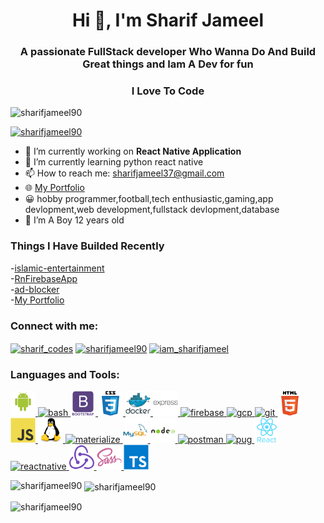 <h1 align="center">Hi 👋, I'm Sharif Jameel</h1>
<h3 align="center">A passionate FullStack developer Who Wanna Do And Build Great things and Iam A Dev for fun</h3>
<h3 align="center">I Love To Code</h3>

<p align="left"> <img src="https://komarev.com/ghpvc/?username=sharifjameel90&label=Profile%20views&color=0e75b6&style=flat" alt="sharifjameel90" /> </p>
<p align="left"> <a href="https://github.com/ryo-ma/github-profile-trophy"><img src="https://github-profile-trophy.vercel.app/?username=sharifjameel90" alt="sharifjameel90" /></a> </p>

- 🔭 I’m currently working on **React Native Application**
- 🌱 I’m currently learning python react native
- 📫 How to reach me: sharifjameel37@gmail.com
- 🌐 [My Portfolio](https://sharifjameel90.github.io)
- 😀 hobby programmer,football,tech enthusiastic,gaming,app devlopment,web development,fullstack devlopment,database
- 👦 I’m A Boy 12 years old

<h3 align="left">Things I Have Builded Recently</h3>

-[islamic-entertainment](https://github.com/sharifjameel90/islamic-entertainment)
<br />
-[RnFirebaseApp](https://github.com/sharifjameel90/RnFirebaseApp)
<br />
-[ad-blocker](https://github.com/sharifjameel90/ad-blocker)
<br />
-[My Portfolio](https://github.com/sharifjameel90/sharifjameel90.github.io)

<h3 align="left">Connect with me:</h3>
<p align="left">
<a href="https://codepen.io/sharif_codes" target="blank"><img align="center" src="https://raw.githubusercontent.com/rahuldkjain/github-profile-readme-generator/master/src/images/icons/Social/codepen.svg" alt="sharif_codes" height="30" width="40" /></a>
<a href="https://dev.to/sharifjameel90" target="blank"><img align="center" src="https://cdn.jsdelivr.net/npm/simple-icons@3.0.1/icons/dev-dot-to.svg" alt="sharifjameel90" height="30" width="40" /></a>
<a href="https://instagram.com/iam_sharifjameel" target="blank"><img align="center" src="https://raw.githubusercontent.com/rahuldkjain/github-profile-readme-generator/master/src/images/icons/Social/instagram.svg" alt="iam_sharifjameel" height="30" width="40" /></a>
</p>

<h3 align="left">Languages and Tools:</h3>
<p align="left"> <a href="https://developer.android.com" target="_blank"> <img src="https://raw.githubusercontent.com/devicons/devicon/master/icons/android/android-original-wordmark.svg" alt="android" width="40" height="40"/> </a> <a href="https://www.gnu.org/software/bash/" target="_blank"> <img src="https://www.vectorlogo.zone/logos/gnu_bash/gnu_bash-icon.svg" alt="bash" width="40" height="40"/> </a> <a href="https://getbootstrap.com" target="_blank"> <img src="https://raw.githubusercontent.com/devicons/devicon/master/icons/bootstrap/bootstrap-plain-wordmark.svg" alt="bootstrap" width="40" height="40"/> </a> <a href="https://www.w3schools.com/css/" target="_blank"> <img src="https://raw.githubusercontent.com/devicons/devicon/master/icons/css3/css3-original-wordmark.svg" alt="css3" width="40" height="40"/> </a> <a href="https://www.docker.com/" target="_blank"> <img src="https://raw.githubusercontent.com/devicons/devicon/master/icons/docker/docker-original-wordmark.svg" alt="docker" width="40" height="40"/> </a> <a href="https://expressjs.com" target="_blank"> <img src="https://raw.githubusercontent.com/devicons/devicon/master/icons/express/express-original-wordmark.svg" alt="express" width="40" height="40"/> </a> <a href="https://firebase.google.com/" target="_blank"> <img src="https://www.vectorlogo.zone/logos/firebase/firebase-icon.svg" alt="firebase" width="40" height="40"/> </a> <a href="https://cloud.google.com" target="_blank"> <img src="https://www.vectorlogo.zone/logos/google_cloud/google_cloud-icon.svg" alt="gcp" width="40" height="40"/> </a> <a href="https://git-scm.com/" target="_blank"> <img src="https://www.vectorlogo.zone/logos/git-scm/git-scm-icon.svg" alt="git" width="40" height="40"/> </a> <a href="https://www.w3.org/html/" target="_blank"> <img src="https://raw.githubusercontent.com/devicons/devicon/master/icons/html5/html5-original-wordmark.svg" alt="html5" width="40" height="40"/> </a> <a href="https://developer.mozilla.org/en-US/docs/Web/JavaScript" target="_blank"> <img src="https://raw.githubusercontent.com/devicons/devicon/master/icons/javascript/javascript-original.svg" alt="javascript" width="40" height="40"/> </a> <a href="https://www.linux.org/" target="_blank"> <img src="https://raw.githubusercontent.com/devicons/devicon/master/icons/linux/linux-original.svg" alt="linux" width="40" height="40"/> </a> <a href="https://materializecss.com/" target="_blank"> <img src="https://raw.githubusercontent.com/prplx/svg-logos/5585531d45d294869c4eaab4d7cf2e9c167710a9/svg/materialize.svg" alt="materialize" width="40" height="40"/> </a> <a href="https://www.mysql.com/" target="_blank"> <img src="https://raw.githubusercontent.com/devicons/devicon/master/icons/mysql/mysql-original-wordmark.svg" alt="mysql" width="40" height="40"/> </a> <a href="https://nodejs.org" target="_blank"> <img src="https://raw.githubusercontent.com/devicons/devicon/master/icons/nodejs/nodejs-original-wordmark.svg" alt="nodejs" width="40" height="40"/> </a> <a href="https://postman.com" target="_blank"> <img src="https://www.vectorlogo.zone/logos/getpostman/getpostman-icon.svg" alt="postman" width="40" height="40"/> </a> <a href="https://pugjs.org" target="_blank"> <img src="https://cdn.worldvectorlogo.com/logos/pug.svg" alt="pug" width="40" height="40"/> </a> <a href="https://reactjs.org/" target="_blank"> <img src="https://raw.githubusercontent.com/devicons/devicon/master/icons/react/react-original-wordmark.svg" alt="react" width="40" height="40"/> </a> <a href="https://reactnative.dev/" target="_blank"> <img src="https://reactnative.dev/img/header_logo.svg" alt="reactnative" width="40" height="40"/> </a> <a href="https://redux.js.org" target="_blank"> <img src="https://raw.githubusercontent.com/devicons/devicon/master/icons/redux/redux-original.svg" alt="redux" width="40" height="40"/> </a> <a href="https://sass-lang.com" target="_blank"> <img src="https://raw.githubusercontent.com/devicons/devicon/master/icons/sass/sass-original.svg" alt="sass" width="40" height="40"/> </a> <a href="https://www.typescriptlang.org/" target="_blank"> <img src="https://raw.githubusercontent.com/devicons/devicon/master/icons/typescript/typescript-original.svg" alt="typescript" width="40" height="40"/> </a> </p>

<p><img align="left" src="https://github-readme-stats.vercel.app/api/top-langs?username=sharifjameel90&show_icons=true&locale=en&layout=compact" alt="sharifjameel90" />
&nbsp;<img align="center" src="https://github-readme-stats.vercel.app/api?username=sharifjameel90&show_icons=true&locale=en" alt="sharifjameel90" /></p>

<p><img align="center" src="https://github-readme-streak-stats.herokuapp.com/?user=sharifjameel90&" alt="sharifjameel90" /></p>
